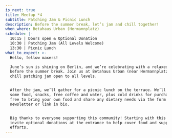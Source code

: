 ```yaml
---
is_next: true
title: Meetup *4
subtitle: Patching Jam & Picnic Lunch
description: Before the summer break, let’s jam and chill together!
when_where: Betahaus Urban (Hermannplatz)
schedule: |-
  10:15 | Doors open & Optional Donation
  10:30 | Patching Jam (All Levels Welcome)
  13:30 | Picnic Lunch
what_to_expect: >-
  Hello, fellow maxers!

  June’s sun is shining on Berlin, and we’re celebrating with a relaxed meetup
  before the summer break. Join us at Betahaus Urban (near Hermannplatz) for a
  chill patching jam open to all levels.


  After the jam, we’ll gather for a picnic lunch on the terrace. We’ll provide
  some food, snacks, free coffee and water, plus cold drinks for purchase. Feel
  free to bring your own food and share any dietary needs via the form in our
  newsletter or link in bio.


  Big thanks to everyone supporting this community! Starting with this event, we
  invite optional donations at the entrance to help cover food and support our
  efforts.
---
```

